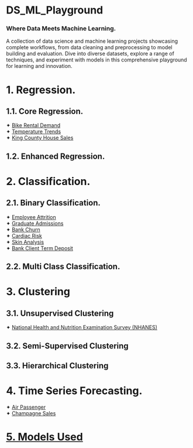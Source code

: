 # DS_ML_Playground
### Where Data Meets Machine Learning.


A collection of data science and machine learning projects showcasing complete workflows, from data cleaning and 
preprocessing to model building and evaluation. Dive into diverse datasets, explore a range of techniques, and 
experiment with models in this comprehensive playground for learning and innovation.

# 1. Regression.
## 1.1. Core Regression.
✦ [Bike Rental Demand](a.%20Overview/Bike%20Rental%20Demand.md) <br>
✦ [Temperature Trends](a.%20Overview/Temperature%20Trends.md) <br>
✦ [King County House Sales](a.%20Overview/King%20County%20House%20Sales.md) <br>

## 1.2. Enhanced Regression.

# 2. Classification.
## 2.1. Binary Classification.
✦ [Employee Attrition](a.%20Overview/Employee%20Attrition.md) <br>
✦ [Graduate Admissions](a.%20Overview/Graduate%20Admissions.md) <br>
✦ [Bank Churn](a.%20Overview/Bank%20Churn.md) <br>
✦ [Cardiac Risk](a.%20Overview/Cardiac%20Risk.md) <br>
✦ [Skin Analysis](a.%20Overview/Skin%20Analysis.md) <br>
✦ [Bank Client Term Deposit](a.%20Overview/Bank%20Client%20Term%20Deposit.md) <br>

## 2.2. Multi Class Classification.

# 3. Clustering
## 3.1. Unsupervised Clustering
✦ [National Health and Nutrition Examination Survey (NHANES)](a.%20Overview/National%20Health%20and%20Nutrition%20Examination%20Survey%20(NHANES).md) <br>

## 3.2. Semi-Supervised Clustering

## 3.3. Hierarchical Clustering

# 4. Time Series Forecasting.
✦ [Air Passenger](a.%20Overview/Air%20Passenger.md) <br>
✦ [Champagne Sales](a.%20Overview/Champagne%20Sales.md) <br>

# [5. Models Used](Models%20Used.xlsx)